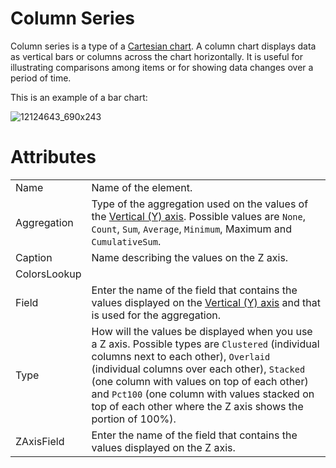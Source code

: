 # Column Series

Column series is a type of a [Cartesian chart](/t/Cartesian-Charts). A column chart displays data as vertical bars or columns across the chart horizontally. It is useful for illustrating comparisons among items or for showing data changes over a period of time.

This is an example of a bar chart:

![12124643_690x243](upload://qRRPqNaG9j97Xj4pLQTDTrFfm2i.png)

# Attributes

|              |                                                                                                                                                                                                                                                                                                                                                         |
|--------------|---------------------------------------------------------------------------------------------------------------------------------------------------------------------------------------------------------------------------------------------------------------------------------------------------------------------------------------------------------|
| Name         | Name of the element.                                                                                                                                                                                                                                                                                                                                    |
| Aggregation  | Type of the aggregation used on the values of the [Vertical (Y) axis](/t/Vertical-Axis). Possible values are `None`, `Count`, `Sum`, `Average`, `Minimum`, Maximum and `CumulativeSum`.                                                                                                                                                                 |
| Caption      | Name describing the values on the Z axis.                                                                                                                                                                                                                                                                                                               |
| ColorsLookup |                                                                                                                                                                                                                                                                                                                                                         |
| Field        | Enter the name of the field that contains the values displayed on the [Vertical (Y) axis](/t/Vertical-Axis) and that is used for the aggregation.                                                                                                                                                                                                       |
| Type         | How will the values be displayed when you use a Z axis. Possible types are `Clustered` (individual columns next to each other), `Overlaid` (individual columns over each other), `Stacked` (one column with values on top of each other) and `Pct100` (one column with values stacked on top of each other where the Z axis shows the portion of 100%). |
| ZAxisField   | Enter the name of the field that contains the values displayed on the Z axis.                                                                                                                                                                                                                                                                           |
